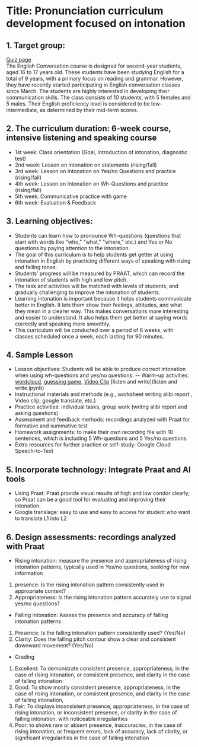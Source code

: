 # Title: Pronunciation curriculum development focused on intonation

## 1.	Target group: 
[Quiz page](https://github.com/Englishson0909/EPA23_SHS/blob/main/Quiz.ipynb)  
The English Conversation course is designed for second-year students, aged 16 to 17 years old. These students have been studying English for a total of 9 years, with a primary focus on reading and grammar. However, they have recently started participating in English conversation classes since March. The students are highly interested in developing their communication skills. The class consists of 10 students, with 5 females and 5 males. Their English proficiency level is considered to be low-intermediate, as determined by their mid-term scores.

## 2.	The curriculum duration: 6-week course, intensive listening and speaking course
- 1st week: Class orientation (Goal, introduction of intonation, diagnostic test)
- 2nd week: Lesson on intonation on statements (rising/fall) 
- 3rd week: Lesson on Intonation on Yes/no Questions and practice (rising/fall) 
- 4th week: Lesson on Intonation on Wh-Questions and practice (rising/fall)
- 5th week: Communicative practice with game
- 6th week: Evaluation & Feedback 

## 3.	Learning objectives: 
-	Students can learn how to pronounce Wh-questions (questions that start with words like "who," "what," "where," etc.) and Yes or No questions by paying attention to the intonation. 
-	The goal of this curriculum is to help students get getter at using intonation in English by practicing different ways of speaking with rising and falling tones. 
-	Students’ progress will be measured by PRAAT, which can record the intonation of students with high and low pitch. 
-	The task and activities will be matched with levels of students, and gradually challenging to improve the intonation of students. 
-	Learning intonation is important because it helps students communicate better in English. It lets them show their feelings, attitudes, and what they mean in a clearer way. This makes conversations more interesting and easier to understand. It also helps them get better at saying words correctly and speaking more smoothly. 
-	This curriculum will be conducted over a period of 6 weeks, with classes scheduled once a week, each lasting for 90 minutes. 

## 4. Sample Lesson
- Lesson objectives: Students will be able to produce correct intonation when using wh-questions and yes/no questions.
-- Warm-up activities: [wordcloud](https://github.com/Englishson0909/EPA23_SHS/blob/main/wordcloud_shape.ipynb), [guessing game](https://github.com/Englishson0909/EPA23_SHS/blob/main/guessing_game.ipynb), [Video Clip](Animated_Video_with_AI.ipynb)
[listen and write](listen and write.ipynb)
- Instructional materials and methods (e.g., worksheet writing alibi report , Video clip, google translate, etc.)
- Practice activities: individual tasks, group work (writng alibi report and asking questions)
- Assessment and feedback methods: recordings analyzed with Praat for formative and summative test
- Homework assignments: to make their own recording file with 10 sentences, which is including 5 Wh-questions and 5 Yes/no questions.    
- Extra resources for further practice or self-study: Google Cloud Speech-to-Text

## 5.	Incorporate technology: Integrate Praat and AI tools 
-	Using Praat: Praat provide visual results of high and low condor clearly, so Praat can be a good tool for evaluating and improving their intonation.  
- Google translage: easy to use and easy to access for student who want to translate L1 into L2

## 6.	Design assessments: recordings analyzed with Praat 
-	Rising intonation: measure the presence and appropriateness of rising intonation patterns, typically used in Yes/no questions, seeking for new information 
1)	presence: Is the rising intonation pattern consistently used in appropriate context? 
2)	Appropriateness: Is the rising intonation pattern accurately use to signal yes/no questions?

-	Falling intonation: Assess the presence and accuracy of falling intonation patterns
1)	Presence: Is the falling intonation pattern consistently used? (Yes/No)
2)	Clarity: Does the falling pitch contour show a clear and consistent downward movement? (Yes/No)

-	Grading 
1)	Excellent: To demonstrate consistent presence, appropriateness, in the case of rising intonation, or consistent presence, and clarity in the case of falling intonation
2)	Good: To show mostly consistent presence, appropriateness, in the case of rising intonation, or consistent presence, and clarity in the case of falling intonation, 	
3)	Fair: To displays inconsistent presence, appropriateness, in the case of rising intonation, or inconsistent presence, or clarity in the case of falling intonation, with noticeable irregularities 
4)	Poor: to shows rare or absent presence, inaccuracies, in the case of rising intonation, or frequent errors, lack of accuracy, lack of clarity, or significant irregularities in the case of falling intonation


